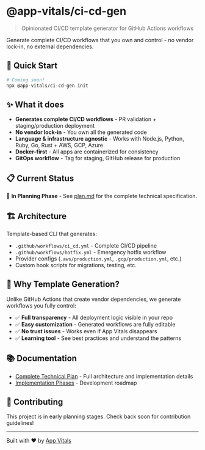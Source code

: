 # @app-vitals/ci-cd-gen

> Opinionated CI/CD template generator for GitHub Actions workflows

Generate complete CI/CD workflows that you own and control - no vendor lock-in, no external dependencies.

## 🚀 Quick Start

```bash
# Coming soon!
npx @app-vitals/ci-cd-gen init
```

## ✨ What it does

- **Generates complete CI/CD workflows** - PR validation + staging/production deployment
- **No vendor lock-in** - You own all the generated code
- **Language & infrastructure agnostic** - Works with Node.js, Python, Ruby, Go, Rust + AWS, GCP, Azure
- **Docker-first** - All apps are containerized for consistency
- **GitOps workflow** - Tag for staging, GitHub release for production

## 📋 Current Status

🚧 **In Planning Phase** - See [plan.md](./plan.md) for the complete technical specification.

## 🏗️ Architecture

Template-based CLI that generates:
- `.github/workflows/ci_cd.yml` - Complete CI/CD pipeline
- `.github/workflows/hotfix.yml` - Emergency hotfix workflow
- Provider configs (`.aws/production.yml`, `.gcp/production.yml`, etc.)
- Custom hook scripts for migrations, testing, etc.

## 🎯 Why Template Generation?

Unlike GitHub Actions that create vendor dependencies, we generate workflows you fully control:

- ✅ **Full transparency** - All deployment logic visible in your repo
- ✅ **Easy customization** - Generated workflows are fully editable
- ✅ **No trust issues** - Works even if App Vitals disappears
- ✅ **Learning tool** - See best practices and understand the patterns

## 📚 Documentation

- [Complete Technical Plan](./plan.md) - Full architecture and implementation details
- [Implementation Phases](./plan.md#implementation-phases) - Development roadmap

## 🤝 Contributing

This project is in early planning stages. Check back soon for contribution guidelines!

---

Built with ❤️ by [App Vitals](https://github.com/app-vitals)